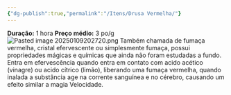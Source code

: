```yaml
---
{"dg-publish":true,"permalink":"/Itens/Drusa Vermelha/"}
---
```


__Duração:__ 1 hora
__Preço médio:__ 3 po/g
![Pasted image 20250109202720.png](/img/user/Pasted%20image%2020250109202720.png)
Também chamada de fumaça vermelha, cristal efervescente ou simplesmente fumaça, possui propriedades mágicas e químicas que ainda não foram estudadas a fundo. 
Entra em efervescência quando entra em contato com acido acético (vinagre) ou acido cítrico (limão), liberando uma fumaça vermelha, quando inalada a substância age na corrente sanguínea e no cérebro, causando um efeito similar a magia Velocidade.